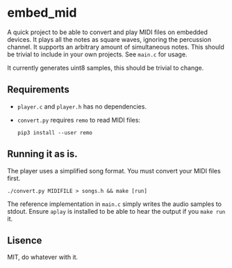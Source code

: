 # embed_mid

A quick project to be able to convert and play MIDI files on embedded devices.
It plays all the notes as square waves, ignoring the percussion channel.
It supports an arbitrary amount of simultaneous notes.
This should be trivial to include in your own projects. See `main.c` for usage.

It currently generates uint8 samples, this should be trivial to change.

## Requirements

* `player.c` and `player.h` has no dependencies.
* `convert.py` requires `remo` to read MIDI files:
  
  `pip3 install --user remo`


## Running it as is.

The player uses a simplified song format. You must convert your MIDI files first.

    ./convert.py MIDIFILE > songs.h && make [run]

The reference implementation in `main.c` simply writes the audio samples to stdout.
Ensure `aplay` is installed to be able to hear the output if you `make run` it.


## Lisence

MIT, do whatever with it.
